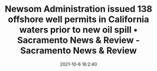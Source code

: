 ---
"title": "Newsom Administration issued 138 offshore well permits in California waters prior to new oil spill • Sacramento News & Review - Sacramento News & Review"
"date": "2021-10-6 16:2:40"
"feed_name": "GOOGLENEWSDRILLING"
"feed_website": "https://news.google.com/search?q=drilling%2Bincident&hl=en-US&gl=US&ceid=US:en"
"feed_rss": "https://news.google.com/rss/search?q=drilling%2Bincident&hl=en-US&gl=US&ceid=US:en"
"link": "https://sacramento.newsreview.com/2021/10/06/newsom-administration-issued-138-offshore-well-permits-in-california-waters-prior-to-new-oil-spill/"
"source": "{'href': 'https://sacramento.newsreview.com', 'title': 'Sacramento News & Review'}"
"file": "_posts/2021-1-1-dfc9c23e64f5062c1261b7fbca6db2fa2548d673.md"
"accident": "0"
"drilling": "0"
"dead": "0"
"injured": "0"
"arrested": "0"
"place": "unknown place"
"where": "unknown site"
"causes": "unknown"
"place_uri": "unknown place"
---